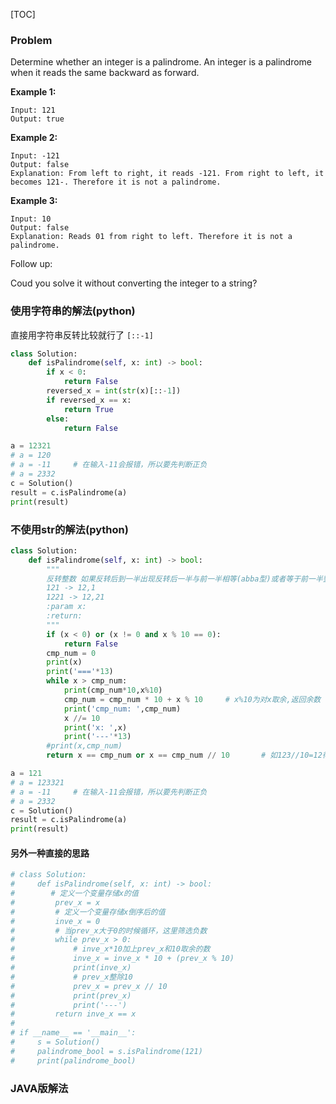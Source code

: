 [TOC]

### Problem

Determine whether an integer is a palindrome. An integer is a palindrome when it reads the same backward as forward.

**Example 1:**

```
Input: 121
Output: true
```

**Example 2:**

```
Input: -121
Output: false
Explanation: From left to right, it reads -121. From right to left, it becomes 121-. Therefore it is not a palindrome.
```

**Example 3:**

```
Input: 10
Output: false
Explanation: Reads 01 from right to left. Therefore it is not a palindrome.
```

Follow up:

Coud you solve it without converting the integer to a string?

### 使用字符串的解法(python)

直接用字符串反转比较就行了 `[::-1]`

```python
class Solution:
    def isPalindrome(self, x: int) -> bool:
        if x < 0:
            return False
        reversed_x = int(str(x)[::-1])
        if reversed_x == x:
            return True
        else:
            return False

a = 12321
# a = 120
# a = -11     # 在输入-11会报错，所以要先判断正负
# a = 2332
c = Solution()
result = c.isPalindrome(a)
print(result)
```

### 不使用str的解法(python)

```python
class Solution:
    def isPalindrome(self, x: int) -> bool:
        """
        反转整数 如果反转后到一半出现反转后一半与前一半相等(abba型)或者等于前一半整除10则是回文串(aba型)
        121 -> 12,1
        1221 -> 12,21
        :param x:
        :return:
        """
        if (x < 0) or (x != 0 and x % 10 == 0):
            return False
        cmp_num = 0
        print(x)
        print('==='*13)
        while x > cmp_num:
            print(cmp_num*10,x%10)
            cmp_num = cmp_num * 10 + x % 10     # x%10为对x取余,返回余数
            print('cmp_num: ',cmp_num)
            x //= 10
            print('x: ',x)
            print('---'*13)
        #print(x,cmp_num)
        return x == cmp_num or x == cmp_num // 10       # 如123//10=12得到整除的得数

a = 121
# a = 123321
# a = -11     # 在输入-11会报错，所以要先判断正负
# a = 2332
c = Solution()
result = c.isPalindrome(a)
print(result)
```

#### 另外一种直接的思路

```python
# class Solution:
#     def isPalindrome(self, x: int) -> bool:
#        # 定义一个变量存储x的值
#         prev_x = x
#         # 定义一个变量存储x倒序后的值
#         inve_x = 0
#         # 当prev_x大于0的时候循环，这里筛选负数
#         while prev_x > 0:
#             # inve_x*10加上prev_x和10取余的数
#             inve_x = inve_x * 10 + (prev_x % 10)
#             print(inve_x)
#             # prev_x整除10
#             prev_x = prev_x // 10
#             print(prev_x)
#             print('---')
#         return inve_x == x
#
# if __name__ == '__main__':
#     s = Solution()
#     palindrome_bool = s.isPalindrome(121)
#     print(palindrome_bool)

```

### JAVA版解法

```java

```


